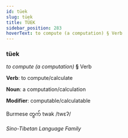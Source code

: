 ```yaml
---
id: tüek
slug: tüek
title: TÜEK
sidebar_position: 283
hoverText: to compute (a computation) § Verb
---
```


### tüek

*to compute (a computation)* **§** Verb

**Verb**: to compute/calculate

**Noun**: a computation/calculation

**Modifier**: computable/calculatable

Burmese တွက် twak /twɛʔ/

*Sino-Tibetan Language Family*